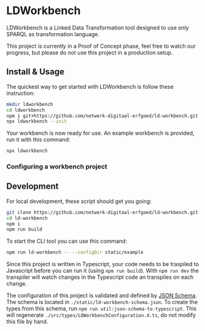 # LDWorkbench

LDWorkbench is a Linked Data Transformation tool designed to use only SPARQL as transformation language.

This project is currently in a Proof of Concept phase, feel free to watch our progress, but please do not use this project in a production setup.

## Install & Usage
The quickest way to get started with LDWorkbench is follow these instruction:

```bash
mkdir ldworkbench
cd ldworkbench
npm i git+https://github.com/netwerk-digitaal-erfgoed/ld-workbench.git
npx ldworkbench --init
```

Your workbench is now ready for use. An example workbench is provided, run it with this command:

```bash
npx ldworkbench
```

### Configuring a workbench project


## Development
For local development, these script should get you going:
```bash
git clone https://github.com/netwerk-digitaal-erfgoed/ld-workbench.git
cd ld-workbench
npm i
npm run build
```

To start the CLI tool you can use this command:
```bash
npm run ld-workbench -- --configDir static/example
```

Since this project is written in Typescript, your code needs to be traspiled to Javascript before you can run it (using `npm run build`). With `npm run dev` the transpiler will watch changes in the Typescript code an transpiles on each change.

The configuration of this project is validated and defined by [JSON Schema](https://json-schema.org). The schema is located in `./static/ld-workbench-schema.json`. To create the types from this schema, run `npm run util:json-schema-to-typescript`. This will regenerate `./src/types/LDWorkbenchConfiguration.d.ts`, do not modify this file by hand.

